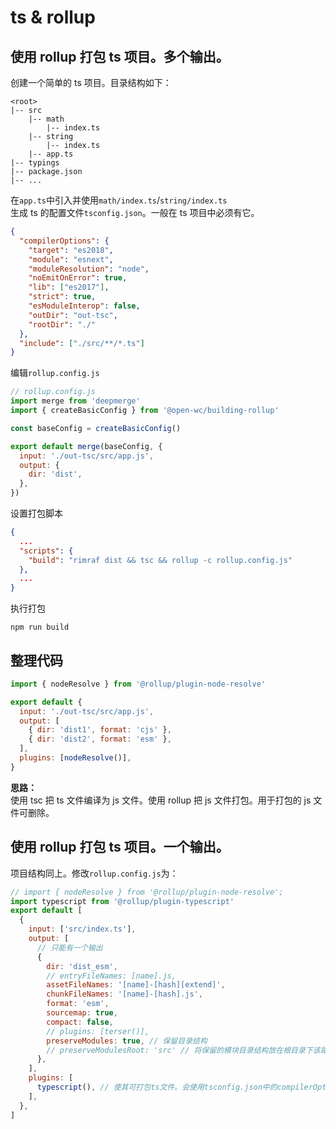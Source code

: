 # ts & rollup

## 使用 rollup 打包 ts 项目。多个输出。

创建一个简单的 ts 项目。目录结构如下：

```
<root>
|-- src
    |-- math
        |-- index.ts
    |-- string
        |-- index.ts
    |-- app.ts
|-- typings
|-- package.json
|-- ...
```

在`app.ts`中引入并使用`math/index.ts`/`string/index.ts`  
生成 ts 的配置文件`tsconfig.json`。一般在 ts 项目中必须有它。

```json
{
  "compilerOptions": {
    "target": "es2018",
    "module": "esnext",
    "moduleResolution": "node",
    "noEmitOnError": true,
    "lib": ["es2017"],
    "strict": true,
    "esModuleInterop": false,
    "outDir": "out-tsc",
    "rootDir": "./"
  },
  "include": ["./src/**/*.ts"]
}
```

编辑`rollup.config.js`

```js
// rollup.config.js
import merge from 'deepmerge'
import { createBasicConfig } from '@open-wc/building-rollup'

const baseConfig = createBasicConfig()

export default merge(baseConfig, {
  input: './out-tsc/src/app.js',
  output: {
    dir: 'dist',
  },
})
```

设置打包脚本

```json
{
  ...
  "scripts": {
    "build": "rimraf dist && tsc && rollup -c rollup.config.js"
  },
  ...
}
```

执行打包

```shell
npm run build
```

## 整理代码

```js
import { nodeResolve } from '@rollup/plugin-node-resolve'

export default {
  input: './out-tsc/src/app.js',
  output: [
    { dir: 'dist1', format: 'cjs' },
    { dir: 'dist2', format: 'esm' },
  ],
  plugins: [nodeResolve()],
}
```

**思路：**  
使用 tsc 把 ts 文件编译为 js 文件。使用 rollup 把 js 文件打包。用于打包的 js 文件可删除。

## 使用 rollup 打包 ts 项目。一个输出。

项目结构同上。修改`rollup.config.js`为：

```js
// import { nodeResolve } from '@rollup/plugin-node-resolve';
import typescript from '@rollup/plugin-typescript'
export default [
  {
    input: ['src/index.ts'],
    output: [
      // 只能有一个输出
      {
        dir: 'dist_esm',
        // entryFileNames: [name].js,
        assetFileNames: '[name]-[hash][extend]',
        chunkFileNames: '[name]-[hash].js',
        format: 'esm',
        sourcemap: true,
        compact: false,
        // plugins: [terser()],
        preserveModules: true, // 保留目录结构
        // preserveModulesRoot: 'src' // 将保留的模块目录结构放在根目录下该路径下
      },
    ],
    plugins: [
      typescript(), // 使其可打包ts文件。会使用tsconfig.json中的compilerOptions配置项
    ],
  },
]
```

